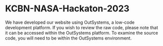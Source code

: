 # KCBN-NASA-Hackaton-2023

We have developed our website using OutSystems, a low-code development platform. If you wish to review the raw code, please note that it can be accessed within the OutSystems platform. To examine the source code, you will need to be within the OutSystems environment.
